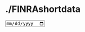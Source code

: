 # ./FINRAshortdata

<input type="date" id="date-selector" />
  <table id="data-table">
    <thead>
      <tr></tr>
    </thead>
    <tbody></tbody>
  </table>
  <script>
    document.addEventListener('DOMContentLoaded', function() {
      // Function to check if a date is a weekday
      function isWeekday(date) {
        const day = date.getDay();
        return day >= 1 && day <= 5; // 1 = Monday, 5 = Friday
      }

      // Function to get the previous weekday if the current date is a weekend
      function getDefaultDate() {
        const today = new Date();
        const day = today.getDay();
        let defaultDate;

        if (day === 0) { // Sunday
          defaultDate = new Date(today);
          defaultDate.setDate(today.getDate() - 2); // Previous Friday
        } else if (day === 6) { // Saturday
          defaultDate = new Date(today);
          defaultDate.setDate(today.getDate() - 1); // Previous Friday
        } else {
          defaultDate = today; // Weekday
        }

        return defaultDate.toISOString().split('T')[0];
      }

      // Set default date
      const defaultDate = getDefaultDate();
      document.getElementById('date-selector').value = defaultDate;

      // Update URL and reload page with selected date
      document.getElementById('date-selector').addEventListener('change', function(event) {
        const selectedDate = new Date(event.target.value);
        if (isWeekday(selectedDate)) {
          const formattedDate = selectedDate.toISOString().split('T')[0].replace(/-/g, '');
          const newUrl = `${window.location.pathname}?date=${formattedDate}`;
          window.location.href = newUrl;
        } else {
          alert('Please select a weekday.');
          // Reset to default date if an invalid date is selected
          document.getElementById('date-selector').value = defaultDate;
        }
      });

      // Function to parse the URL query parameters
      function getQueryParams() {
        const params = {};
        const queryString = window.location.search.substring(1);
        const queryArray = queryString.split('&');
        queryArray.forEach(param => {
          const [key, value] = param.split('=');
          params[key] = decodeURIComponent(value);
        });
        return params;
      }

      // Fetch and display data based on the date parameter
      const params = getQueryParams();
      const selectedDate = params.date || defaultDate.replace(/-/g, '');
      if (selectedDate) {
        document.getElementById('date-selector').value = `${selectedDate.slice(0, 4)}-${selectedDate.slice(4, 6)}-${selectedDate.slice(6, 8)}`;
        const dataUrl = `https://cdn.finra.org/equity/regsho/daily/CNMSshvol${selectedDate}.txt`;

        fetch(dataUrl)
          .then(response => response.text())
          .then(data => {
            const delimiter = detectDelimiter(data);
            const rows = parseData(data, delimiter);
            const table = document.getElementById('data-table');

            // Populate headers
            let theadHTML = '';
            rows[0].forEach(header => {
              theadHTML += `<th>${header}</th>`;
            });
            table.querySelector('thead tr').innerHTML = theadHTML;

            // Populate data rows
            let tbodyHTML = '';
            rows.slice(1).forEach(row => {
              tbodyHTML += '<tr>';
              row.forEach(cell => {
                tbodyHTML += `<td>${cell}</td>`;
              });
              tbodyHTML += '</tr>';
            });
            table.querySelector('tbody').innerHTML = tbodyHTML;
          })
          .catch(error => console.error('Error fetching the data file:', error));
      }

      function detectDelimiter(data) {
        const lines = data.split('\n');
        const sampleLine = lines[0];
        if (sampleLine.indexOf(',') !== -1) return ',';
        if (sampleLine.indexOf('\t') !== -1) return '\t';
        if (sampleLine.indexOf('|') !== -1) return '|';
        return ','; // Default to CSV
      }

      function parseData(str, delimiter) {
        const arr = [];
        let quote = false;  // 'true' means we're inside a quoted field

        for (let row = 0, col = 0, c = 0; c < str.length; c++) {
          const cc = str[c], nc = str[c+1];  // Current character, next character
          arr[row] = arr[row] || [];
          arr[row][col] = arr[row][col] || '';

          if (cc === '"' && quote && nc === '"') {
            arr[row][col] += cc; ++c;
          } else if (cc === '"') {
            quote = !quote;
          } else if (cc === delimiter && !quote) {
            ++col;
          } else if (cc === '\n' && !quote) {
            ++row; col = 0;
          } else {
            arr[row][col] += cc;
          }
        }
        return arr;
      }
    });
  </script>
